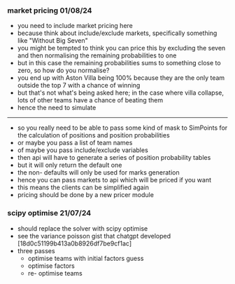 ### market pricing 01/08/24

- you need to include market pricing here
- because think about include/exclude markets, specifically something like "Without Big Seven"
- you might be tempted to think you can price this by excluding the seven and then normalising the remaining probabilities to one
- but in this case the remaining probabilities sums to something close to zero, so how do you normalise?
- you end up with Aston Villa being 100% because they are the only team outside the top 7 with a chance of winning
- but that's not what's being asked here; in the case where villa collapse, lots of other teams have a chance of beating them
- hence the need to simulate

--- 

- so you really need to be able to pass some kind of mask to SimPoints for the calculation of positions and position probabilities
- or maybe you pass a list of team names
- of maybe you pass include/exclude variables
- then api will have to generate a series of position probability tables
- but it will only return the default one
- the non- defaults will only be used for marks generation
- hence you can pass markets to api which will be priced if you want
- this means the clients can be simplified again
- pricing should be done by a new pricer module

### scipy optimise 21/07/24

- should replace the solver with scipy optimise
- see the variance poisson gist that chatgpt developed [18d0c51199b413a0b8926df7be9cf1ac]
- three passes
  - optimise teams with initial factors guess
  - optimise factors
  - re- optimise teams
